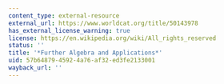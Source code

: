 ```yaml
---
content_type: external-resource
external_url: https://www.worldcat.org/title/50143978
has_external_license_warning: true
license: https://en.wikipedia.org/wiki/All_rights_reserved
status: ''
title: '*Further Algebra and Applications*'
uid: 57b64879-4592-4a76-af32-ed3fe2133001
wayback_url: ''
---
```

